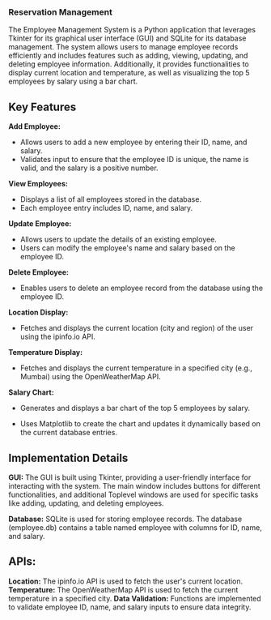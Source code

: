 ### Reservation Management

The Employee Management System is a Python application that leverages Tkinter for its graphical user interface (GUI) and SQLite for its database management. The system allows users to manage employee records efficiently and includes features such as adding, viewing, updating, and deleting employee information. Additionally, it provides functionalities to display current location and temperature, as well as visualizing the top 5 employees by salary using a bar chart.

## Key Features

**Add Employee:**

  -  Allows users to add a new employee by entering their ID, name, and salary.
  -  Validates input to ensure that the employee ID is unique, the name is valid, and the salary is a positive number.

**View Employees:**

  -  Displays a list of all employees stored in the database.
  -  Each employee entry includes ID, name, and salary.

**Update Employee:**

  -  Allows users to update the details of an existing employee.
  -  Users can modify the employee's name and salary based on the employee ID.

**Delete Employee:**

  -  Enables users to delete an employee record from the database using the employee ID.

**Location Display:**

  -  Fetches and displays the current location (city and region) of the user using the ipinfo.io API.

**Temperature Display:**

  -  Fetches and displays the current temperature in a specified city (e.g., Mumbai) using the OpenWeatherMap API.

**Salary Chart:**

  -  Generates and displays a bar chart of the top 5 employees by salary.
  
  -  Uses Matplotlib to create the chart and updates it dynamically based on the current database entries.

## Implementation Details

**GUI:** The GUI is built using Tkinter, providing a user-friendly interface for interacting with the system. The main window includes buttons for different functionalities, and additional Toplevel windows are used for specific tasks like adding, updating, and deleting employees.

**Database:** SQLite is used for storing employee records. The database (employee.db) contains a table named employee with columns for ID, name, and salary.

## APIs:

**Location:** The ipinfo.io API is used to fetch the user's current location.
**Temperature:** The OpenWeatherMap API is used to fetch the current temperature in a specified city.
**Data Validation:** Functions are implemented to validate employee ID, name, and salary inputs to ensure data integrity.

